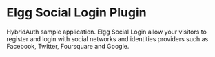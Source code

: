 # Elgg Social Login Plugin

HybridAuth sample application. Elgg Social Login allow your visitors to 
register and login with social networks and identities providers such as
Facebook, Twitter, Foursquare and Google.
